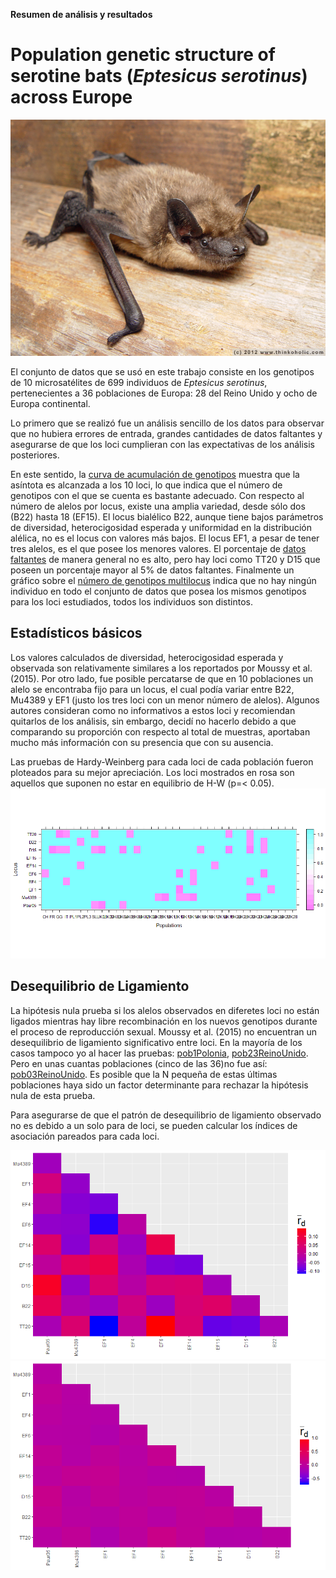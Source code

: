 **Resumen de análisis y resultados**

# Population genetic structure of serotine bats (*Eptesicus serotinus*) across Europe

![data/eptesicus-serotinus.jpg](data/eptesicus-serotinus.jpg)


El conjunto de datos que se usó en este trabajo consiste en los genotipos de 10 microsatélites de 699 individuos de *Eptesicus serotinus*, pertenecientes a 36 poblaciones de Europa: 28 del Reino Unido y ocho de Europa continental.

Lo primero que se realizó fue un análisis sencillo de los datos para observar que no hubiera errores de entrada, grandes cantidades de datos faltantes y asegurarse de que los loci cumplieran con las expectativas de los análisis posteriores.

En este sentido, la [curva de acumulación de genotipos](out/results1/gcca.png) muestra que la asíntota es alcanzada a los 10 loci, lo que indica que el número de genotipos con el que se cuenta es bastante adecuado. Con respecto al número de alelos por locus, existe una amplia variedad, desde sólo dos (B22) hasta 18 (EF15). El locus bialélico B22, aunque tiene bajos parámetros de diversidad, heterocigosidad esperada y uniformidad en la distribución alélica, no es el locus con valores más bajos. El locus EF1, a pesar de tener tres alelos, es el que posee los menores valores. El porcentaje de [datos faltantes](out/results1/missingdata.png) de manera general no es alto, pero hay loci como TT20 y D15 que poseen un porcentaje mayor al 5% de datos faltantes. Finalmente un gráfico sobre el [número de genotipos multilocus](out/results1/mlg.png) indica que no hay ningún individuo en todo el conjunto de datos que posea los mismos genotipos para los loci estudiados, todos los individuos son distintos.

## Estadísticos básicos

Los valores calculados de diversidad, heterocigosidad esperada y observada son relativamente similares a los reportados por Moussy et al. (2015). Por otro lado, fue posible percatarse de que en 10 poblaciones un alelo se encontraba fijo para un locus, el cual podía variar entre B22, Mu4389 y EF1 (justo los tres loci con un menor número de alelos). Algunos autores consideran como no informativos a estos loci y recomiendan quitarlos de los análisis, sin embargo, decidí no hacerlo debido a que comparando su proporción con respecto al total de muestras, aportaban mucho más información con su presencia que con su ausencia.

Las pruebas de Hardy-Weinberg para cada loci de cada población fueron ploteados para su mejor apreciación. Los loci mostrados en rosa son aquellos que suponen no estar en equilibrio de H-W (p=< 0.05). 
![out/results2/heatmapHWE.jpg](out/results2/heatmapHWE.png)

## Desequilibrio de Ligamiento

La hipótesis nula prueba si los alelos observados en diferetes loci no están ligados mientras hay libre recombinación en los nuevos genotipos durante el proceso de reproducción sexual. Moussy et al. (2015) no encuentran un desequilibrio de ligamiento significativo entre loci. En la mayoría de los casos tampoco yo al hacer las pruebas: [pob1Polonia](out/results3/ExampleLDPL1.png), [pob23ReinoUnido](out/results3/ExampleLDUK23.png). Pero en unas cuantas poblaciones (cinco de las 36)no fue así: [pob03ReinoUnido](out/results3/ExampleLDIK03.png). Es posible que la N pequeña de estas últimas poblaciones haya sido un factor determinante para rechazar la hipótesis nula de esta prueba.

Para asegurarse de que el patrón de desequilibrio de ligamiento observado no es debido a un solo para de loci, se pueden calcular los índices de asociación pareados para cada loci. 

![out/results3/ExamplePrbUK23.png](out/results3/ExamplePrbUK23.png)![out/results3/ExamplePiaUK23.png](out/results3/ExamplePiaUK23.png)




